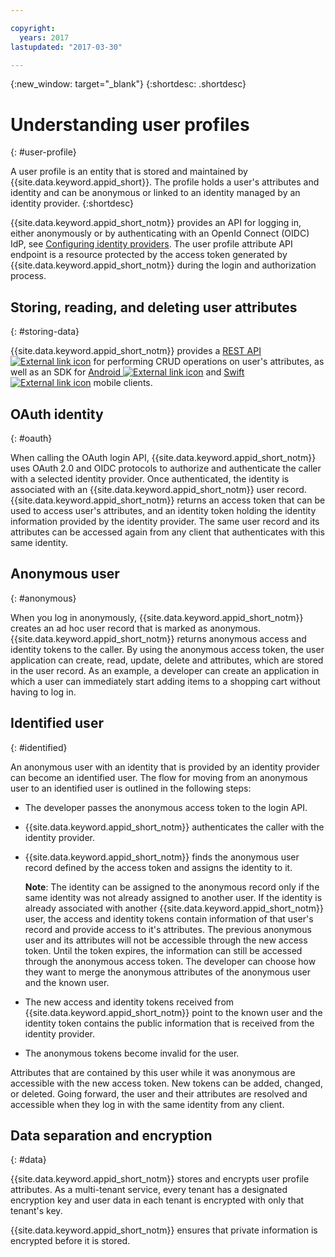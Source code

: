 ```yaml
---

copyright:
  years: 2017
lastupdated: "2017-03-30"

---
```


{:new_window: target="_blank"}
{:shortdesc: .shortdesc}


# Understanding user profiles
{: #user-profile}

A user profile is an entity that is stored and maintained by {{site.data.keyword.appid_short}}. The profile holds a user's attributes and identity and can be anonymous or linked to an identity managed by an identity provider.
{:shortdesc}

{{site.data.keyword.appid_short_notm}} provides an API for logging in, either anonymously or by authenticating with an OpenId Connect (OIDC) IdP, see [Configuring identity providers](/docs/services/appid/identity-providers.html#setting-up-idp). The user profile attribute API endpoint is a resource protected by the access token generated by {{site.data.keyword.appid_short_notm}} during the login and authorization process.


## Storing, reading, and deleting user attributes
{: #storing-data}



{{site.data.keyword.appid_short_notm}} provides a <a href="https://appid-profiles.ng.bluemix.net/swagger-ui/index.html#/" target="_blank">REST API <img src="../../icons/launch-glyph.svg" alt="External link icon"></a> for performing CRUD operations on user's attributes, as well as an SDK for <a href="https://github.com/ibm-cloud-security/appid-clientsdk-android" target="_blank">Android <img src="../../icons/launch-glyph.svg" alt="External link icon"></a> and <a href="https://github.com/ibm-cloud-security/appid-clientsdk-swift" target="_blank">Swift <img src="../../icons/launch-glyph.svg" alt="External link icon"></a> mobile clients.


## OAuth identity
{: #oauth}

When calling the OAuth login API, {{site.data.keyword.appid_short_notm}} uses OAuth 2.0 and OIDC protocols to authorize and authenticate the caller with a selected identity provider. Once authenticated, the identity is associated with an {{site.data.keyword.appid_short_notm}} user record. {{site.data.keyword.appid_short_notm}} returns an access token that can be used to access user's attributes, and an identity token holding the identity information provided by the identity provider. The same user record and its attributes can be accessed again from any client that authenticates with this same identity.


## Anonymous user
{: #anonymous}

When you log in anonymously, {{site.data.keyword.appid_short_notm}} creates an ad hoc user record that is marked as anonymous. {{site.data.keyword.appid_short_notm}} returns anonymous access and identity tokens to the caller. By using the anonymous access token, the user application can create, read, update, delete and attributes, which are stored in the user record. As an example, a developer can create an application in which a user can immediately start adding items to a shopping cart without having to log in.


## Identified user
{: #identified}

An anonymous user with an identity that is provided by an identity provider can become an identified user. The flow for moving from an anonymous user to an identified user is outlined in the following steps:

* The developer passes the anonymous access token to the login API.
* {{site.data.keyword.appid_short_notm}} authenticates the caller with the identity provider.
* {{site.data.keyword.appid_short_notm}} finds the anonymous user record defined by the access token and assigns the identity to it.

    **Note**: The identity can be assigned to the anonymous record only if the same identity was not already assigned to another user. If the identity is already associated with another {{site.data.keyword.appid_short_notm}} user, the access and identity tokens contain information of that user's record and provide access to it's attributes. The previous anonymous user and its attributes will not be accessible through the new access token. Until the token expires, the information can still be accessed through the anonymous access token. The developer can choose how they want to merge the anonymous attributes of the anonymous user and the known user.

* The new access and identity tokens received from {{site.data.keyword.appid_short_notm}} point to the known user and the identity token contains the public information that is received from the identity provider.
* The anonymous tokens become invalid for the user.

Attributes that are contained by this user while it was anonymous are accessible with the new access token. New tokens can be added, changed, or deleted. Going forward, the user and their attributes are resolved and accessible when they log in with the same identity from any client.


## Data separation and encryption
{: #data}

{{site.data.keyword.appid_short_notm}} stores and encrypts user profile attributes. As a multi-tenant service, every tenant has a designated encryption key and user data in each tenant is encrypted with only that tenant's key.

{{site.data.keyword.appid_short_notm}} ensures that private information is encrypted before it is stored.
